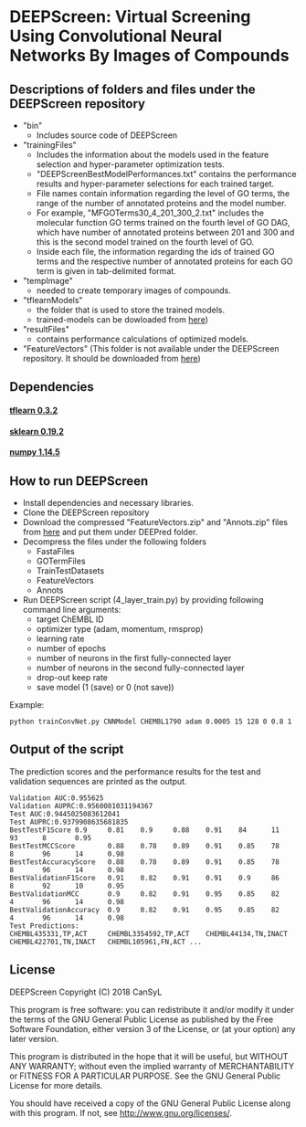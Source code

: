 # DEEPScreen: Virtual Screening Using Convolutional Neural Networks By Images of Compounds

## Descriptions of folders and files under the DEEPScreen repository
* "bin"
    * Includes source code of DEEPScreen
* "trainingFiles"
    * Includes the information about the models used in the feature selection and hyper-parameter optimization tests.
    * "DEEPScreenBestModelPerformances.txt" contains the performance results and hyper-parameter selections for each trained target. 
    * File names contain information regarding the level of GO terms, the range of the number of annotated proteins and the model number.
    * For example, "MFGOTerms30_4_201_300_2.txt" includes the molecular function GO terms trained on the fourth level of GO DAG, which have number of annotated proteins between 201 and 300 and this is the second model trained on the fourth level of GO.
    * Inside each file, the information regarding the ids of trained GO terms and the respective number of annotated proteins for each GO term is given in tab-delimited format.
* "tempImage"
    * needed to create temporary images of compounds.
* "tflearnModels"
    * the folder that is used to store the trained models.
    * trained-models can be dowloaded from [here](http://google.com))
* "resultFiles"
    * contains performance calculations of optimized models.
* "FeatureVectors" (This folder is not available under the DEEPScreen repository. It should be downloaded from [here](http://goo.gl/Kd7FkU))
         
## Dependencies
#### [tflearn 0.3.2](https://pypi.org/project/tflearn/)
#### [sklearn 0.19.2](https://scikit-learn.org/0.19/install.html)
#### [numpy 1.14.5](https://pypi.python.org/pypi/numpy/1.13.3)


## How to run DEEPScreen
* Install dependencies and necessary libraries.
* Clone the DEEPScreen repository
* Download the compressed "FeatureVectors.zip" and "Annots.zip" files from [here](http://goo.gl/Kd7FkU) and put them under DEEPred folder. 
* Decompress the files under the following folders
    * FastaFiles
    * GOTermFiles
    * TrainTestDatasets
    * FeatureVectors
    * Annots
* Run DEEPScreen script (4_layer_train.py) by providing following command line arguments:
    * target ChEMBL ID
    * optimizer type (adam, momentum, rmsprop)
    * learning rate
    * number of epochs
    * number of neurons in the first fully-connected layer
    * number of neurons in the second fully-connected layer
    * drop-out keep rate
    * save model (1 (save) or 0 (not save))


Example:
```
python trainConvNet.py CNNModel CHEMBL1790 adam 0.0005 15 128 0 0.8 1
```
## Output of the script
The prediction scores and the performance results for the test and validation sequences are printed as the output.
```
Validation AUC:0.955625
Validation AUPRC:0.9560081031194367
Test AUC:0.9445025083612041
Test AUPRC:0.9379908635681835
BestTestF1Score 0.9     0.81    0.9     0.88    0.91    84      11      93      8       0.95
BestTestMCCScore        0.88    0.78    0.89    0.91    0.85    78      8       96      14      0.98
BestTestAccuracyScore   0.88    0.78    0.89    0.91    0.85    78      8       96      14      0.98
BestValidationF1Score   0.91    0.82    0.91    0.91    0.9     86      8       92      10      0.95
BestValidationMCC       0.9     0.82    0.91    0.95    0.85    82      4       96      14      0.98
BestValidationAccuracy  0.9     0.82    0.91    0.95    0.85    82      4       96      14      0.98
Test Predictions:
CHEMBL435331,TP,ACT     CHEMBL3354592,TP,ACT    CHEMBL44134,TN,INACT    CHEMBL422701,TN,INACT   CHEMBL105961,FN,ACT ...
```
## License
DEEPScreen
    Copyright (C) 2018 CanSyL

This program is free software: you can redistribute it and/or modify it under the terms of the GNU General Public License as published by the Free Software Foundation, either version 3 of the License, or (at your option) any later version.

This program is distributed in the hope that it will be useful, but WITHOUT ANY WARRANTY; without even the implied warranty of MERCHANTABILITY or FITNESS FOR A PARTICULAR PURPOSE. See the GNU General Public License for more details.

You should have received a copy of the GNU General Public License along with this program.  If not, see <http://www.gnu.org/licenses/>.

